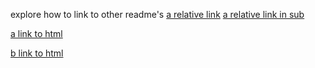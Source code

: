 explore how to link to other readme's
[a relative link](other_file.md)
[a relative link in sub](sub/sub.md)

[a link to html](https://htmlpreview.github.com/?https://github.com/FourjsGenero/cordova-plugin-media/master/fgl/fglcdvMedia.html)

[b link to html](https://rawgit.com/FourjsGenero/cordova-plugin-media/master/fgl/fglcdvMedia.html)
